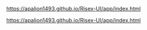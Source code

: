 
https://apalion1493.github.io/Risex-UI/app/index.html

https://apalion1493.github.io/Risex-UI/app/index.html
